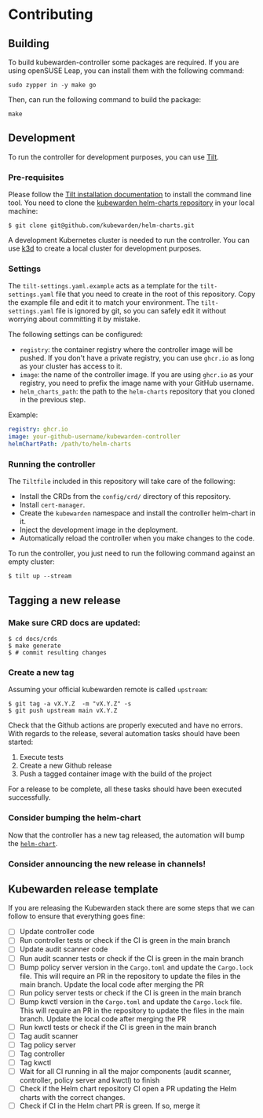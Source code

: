 # Contributing

## Building

To build kubewarden-controller some packages are required. If you are using
openSUSE Leap, you can install them with the following command:

```
sudo zypper in -y make go
```

Then, can run the following command to build the package:

```
make
```

## Development

To run the controller for development purposes, you can use [Tilt](https://tilt.dev/).

### Pre-requisites

Please follow the [Tilt installation documentation](https://docs.tilt.dev/install.html) to install the command line tool.
You need to clone the [kubewarden helm-charts repository](https://github.com/kubewarden/helm-charts) in your local machine:

```console
$ git clone git@github.com/kubewarden/helm-charts.git
```

A development Kubernetes cluster is needed to run the controller.
You can use [k3d](https://k3d.io/) to create a local cluster for development purposes.

### Settings

The `tilt-settings.yaml.example` acts as a template for the `tilt-settings.yaml` file that you need to create in the root of this repository.
Copy the example file and edit it to match your environment.
The `tilt-settings.yaml` file is ignored by git, so you can safely edit it without worrying about committing it by mistake.

The following settings can be configured:

- `registry`: the container registry where the controller image will be pushed. If you don't have a private registry, you can use `ghcr.io` as long as your cluster has access to it.
- `image`: the name of the controller image. If you are using `ghcr.io` as your registry, you need to prefix the image name with your GitHub username.
- `helm_charts_path`: the path to the `helm-charts` repository that you cloned in the previous step.

Example:

```yaml
registry: ghcr.io
image: your-github-username/kubewarden-controller
helmChartPath: /path/to/helm-charts
```

### Running the controller

The `Tiltfile` included in this repository will take care of the following:

- Install the CRDs from the `config/crd/` directory of this repository.
- Install `cert-manager`.
- Create the `kubewarden` namespace and install the controller helm-chart in it.
- Inject the development image in the deployment.
- Automatically reload the controller when you make changes to the code.

To run the controller, you just need to run the following command against an empty cluster:

```console
$ tilt up --stream
```

## Tagging a new release

### Make sure CRD docs are updated:

```console
$ cd docs/crds
$ make generate
$ # commit resulting changes
```

### Create a new tag

Assuming your official kubewarden remote is called `upstream`:

```console
$ git tag -a vX.Y.Z  -m "vX.Y.Z" -s
$ git push upstream main vX.Y.Z
```

Check that the Github actions are properly executed and have no
errors. With regards to the release, several automation tasks should
have been started:

1. Execute tests
1. Create a new Github release
1. Push a tagged container image with the build of the project

For a release to be complete, all these tasks should have been
executed successfully.

### Consider bumping the helm-chart

Now that the controller has a new tag released, the automation will bump the
[`helm-chart`](https://github.com/kubewarden/helm-charts/tree/main/charts/kubewarden-controller).

### Consider announcing the new release in channels!

## Kubewarden release template

If you are releasing the Kubewarden stack there are some steps that we can follow to ensure that everything goes fine:

- [ ] Update controller code
- [ ] Run controller tests or check if the CI is green in the main branch
- [ ] Update audit scanner code
- [ ] Run audit scanner tests or check if the CI is green in the main branch
- [ ] Bump policy server version in the `Cargo.toml` and update the `Cargo.lock` file.  This will require an PR in the repository to update the files in the main branch. Update the local code after merging the PR
- [ ] Run policy server tests or check if the CI is green in the main branch
- [ ] Bump kwctl version in the `Cargo.toml` and update the `Cargo.lock` file.  This will require an PR in the repository to update the files in the main branch. Update the local code after merging the PR
- [ ] Run kwctl tests  or check if the CI is green in the main branch
- [ ] Tag audit scanner
- [ ] Tag policy server
- [ ] Tag controller
- [ ] Tag kwctl
- [ ] Wait for all CI running in all the major components (audit scanner, controller, policy server and kwctl) to finish
- [ ] Check if the Helm chart repository CI open a PR updating the Helm charts with the correct changes.
- [ ] Check if CI in the Helm chart PR is green. If so, merge it

